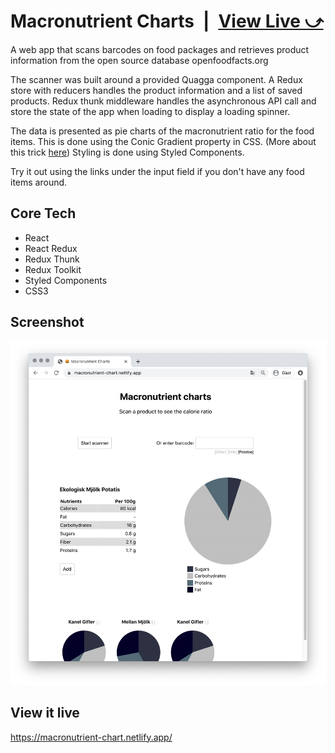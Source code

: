 # Macronutrient Charts&ensp;|&ensp;[View Live &#10555;](https://macronutrient-chart.netlify.app/)

A web app that scans barcodes on food packages and retrieves product information from the open source database openfoodfacts.org

The scanner was built around a provided Quagga component. A Redux store with reducers handles the product information and a list of saved products. Redux thunk middleware handles the asynchronous API call and store the state of the app when loading to display a loading spinner. 

The data is presented as pie charts of the macronutrient ratio for the food items. This is done using the Conic Gradient property in CSS. (More about this trick [here](https://css-tricks.com/snippets/css/css-conic-gradient/)) Styling is done using Styled Components.

Try it out using the links under the input field if you don't have any food items around.

## Core Tech
* React
* React Redux
* Redux Thunk
* Redux Toolkit
* Styled Components
* CSS3

## Screenshot
![Screenshot](screenshot.jpg)

## View it live
https://macronutrient-chart.netlify.app/
